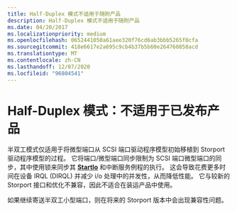 ```yaml
---
title: Half-Duplex 模式不适用于随附产品
description: Half-Duplex 模式不适用于随附产品
ms.date: 04/20/2017
ms.localizationpriority: medium
ms.openlocfilehash: 0652441050a61aee320f76cd6ab3bbb5265f0cfa
ms.sourcegitcommit: 418e6617e2a695c9cb4b37b5b60e264760858acd
ms.translationtype: MT
ms.contentlocale: zh-CN
ms.lasthandoff: 12/07/2020
ms.locfileid: "96804541"
---
```

# <a name="half-duplex-mode-not-appropriate-for-shipped-products"></a>Half-Duplex 模式：不适用于已发布产品


半双工模式仅适用于将微型端口从 SCSI 端口驱动程序模型初始移植到 Storport 驱动程序模型的过程。 它将端口/微型端口同步限制为 SCSI 端口微型端口的同步，其中使用锁来同步其 [**StartIo**](/windows-hardware/drivers/ddi/wdm/nc-wdm-driver_startio) 和中断服务例程的执行。 这会导致花费更多时间在设备 IRQL (DIRQL) 并减少 i/o 处理中的并发性，从而降低性能。 它与较新的 Storport 接口和优化不兼容，因此不适合在装运产品中使用。

如果继续寄送半双工小型端口，则在将来的 Storport 版本中会出现兼容性问题。

 

